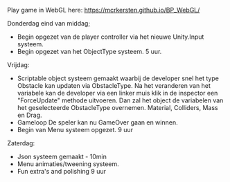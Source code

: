 Play game in WebGL here: https://mcrkersten.github.io/BP_WebGL/

Donderdag eind van middag;
- Begin opgezet van de player controller via het nieuwe Unity.Input systeem.
- Begin opgezet van het ObjectType systeem.
5 uur.

Vrijdag:
- Scriptable object systeem gemaakt waarbij de developer snel het type Obstacle kan updaten via ObstacleType.
Na het veranderen van het variabele kan de developer via een linker muis klik in de inspector een "ForceUpdate" methode uitvoeren.
Dan zal het object de variabelen van het geselecteerde ObstacleType overnemen. Material, Colliders, Mass en Drag.
- Gameloop De speler kan nu GameOver gaan en winnen. 
- Begin van Menu systeem opgezet.
9 uur

Zaterdag:
- Json systeem gemaakt - 10min
- Menu animaties/tweening systeem.
- Fun extra's and polishing
9 uur

